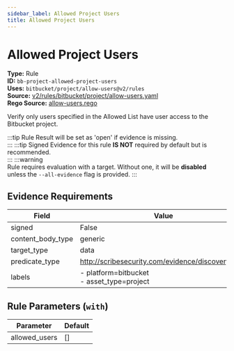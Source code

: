 ```yaml
---
sidebar_label: Allowed Project Users
title: Allowed Project Users
---  
```

# Allowed Project Users  
**Type:** Rule  
**ID:** `bb-project-allowed-project-users`  
**Uses:** `bitbucket/project/allow-users@v2/rules`  
**Source:** [v2/rules/bitbucket/project/allow-users.yaml](https://github.com/scribe-public/sample-policies/blob/main/v2/rules/bitbucket/project/allow-users.yaml)  
**Rego Source:** [allow-users.rego](https://github.com/scribe-public/sample-policies/blob/main/v2/rules/bitbucket/project/allow-users.rego)  

Verify only users specified in the Allowed List have user access to the Bitbucket project.

:::tip 
Rule Result will be set as 'open' if evidence is missing.  
::: 
:::tip 
Signed Evidence for this rule **IS NOT** required by default but is recommended.  
::: 
:::warning  
Rule requires evaluation with a target. Without one, it will be **disabled** unless the `--all-evidence` flag is provided.
::: 

## Evidence Requirements  
| Field | Value |
|-------|-------|
| signed | False |
| content_body_type | generic |
| target_type | data |
| predicate_type | http://scribesecurity.com/evidence/discovery/v0.1 |
| labels | - platform=bitbucket<br/>- asset_type=project |

## Rule Parameters (`with`)  
| Parameter | Default |
|-----------|---------|
| allowed_users | [] |
